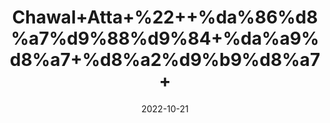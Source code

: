 ---
title: 'Chawal+Atta+%22++%da%86%d8%a7%d9%88%d9%84+%da%a9%d8%a7+%d8%a2%d9%b9%d8%a7+'
date: '2022-10-21' 
metatag: '' 
inventory: '0' 
draft: false 
# meta description 
shortDescripton: 'Rice+Flour+%22+It+is+high+in+Beneficial+Fiber+and+great+Gluten-Free+Option.'
description: 'Skin+Care+%d8%b3%da%a9%d9%86+%da%a9%d8%a6%db%8c%d8%b1'
longdescription: ''
featured: True
# product Price
price: '40.0'
# Product Short Description
shortDescription: 'Rice+Flour+%22+It+is+high+in+Beneficial+Fiber+and+great+Gluten-Free+Option.'
productID: '4717A61D-1E25-ED11-9968-005056B3A416'
type: 'products'
category: 'Skin+Care+%d8%b3%da%a9%d9%86+%da%a9%d8%a6%db%8c%d8%b1' 
thumnailproduct: 'https://eraconnect.blob.core.windows.net/product-images/aminsaddiquidawakhana/4717A61D-1E25-ED11-9968-005056B3A416.webp' 
images:
  - image: 'https://eraconnect.blob.core.windows.net/product-images/aminsaddiquidawakhana/4717A61D-1E25-ED11-9968-005056B3A416.webp'  
Variants:
---